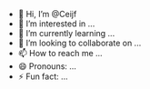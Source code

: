 - 👋 Hi, I’m @Ceijf
- 👀 I’m interested in ...
- 🌱 I’m currently learning ...
- 💞️ I’m looking to collaborate on ...
- 📫 How to reach me ...
- 😄 Pronouns: ...
- ⚡ Fun fact: ...

<!---
Ceijf/Ceijf is a ✨ special ✨ repository because its `README.md` (this file) appears on your GitHub profile.
You can click the Preview link to take a look at your changes.
--->
